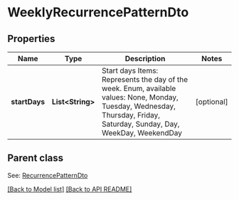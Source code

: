 
# WeeklyRecurrencePatternDto
## Properties
Name | Type | Description | Notes
------------ | ------------- | ------------- | -------------
**startDays** | **List&lt;String&gt;** | Start days              Items: Represents the day of the week. Enum, available values: None, Monday, Tuesday, Wednesday, Thursday, Friday, Saturday, Sunday, Day, WeekDay, WeekendDay |  [optional]


## Parent class

See: [RecurrencePatternDto](RecurrencePatternDto.md)

[[Back to Model list]](Models.md) [[Back to API README]](README.md)


